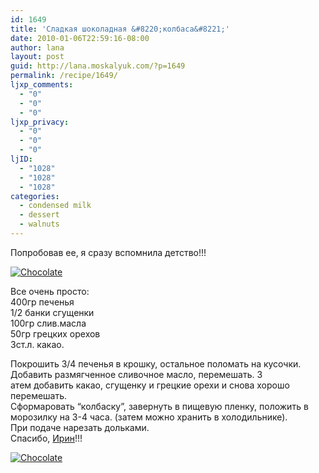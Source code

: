 ```yaml
---
id: 1649
title: 'Сладкая шоколадная &#8220;колбаса&#8221;'
date: 2010-01-06T22:59:16-08:00
author: lana
layout: post
guid: http://lana.moskalyuk.com/?p=1649
permalink: /recipe/1649/
ljxp_comments:
  - "0"
  - "0"
  - "0"
ljxp_privacy:
  - "0"
  - "0"
  - "0"
ljID:
  - "1028"
  - "1028"
  - "1028"
categories:
  - condensed milk
  - dessert
  - walnuts
---
```

Попробовав ее, я сразу вспомнила детство!!!

<a class="flickr-image alignnone" title="Chocolate " href="http://www.flickr.com/photos/67405678@N00/4253449450/" target="_blank"><img src="http://farm3.static.flickr.com/2762/4253449450_515f338237.jpg" alt="Chocolate " /></a>

Все очень просто:  
400гр печенья  
1/2 банки сгущенки  
100гр слив.масла  
50гр грецких орехов  
3ст.л. какао.

Покрошить 3/4 печенья в крошку, остальное поломать на кусочки.  
Добавить размягченное сливочное масло, перемешать. З  
атем добавить какао, сгущенку и грецкие орехи и снова хорошо перемешать.  
Сформаровать &#8220;колбаску&#8221;, завернуть в пищевую пленку, положить в морозилку на 3-4 часа. (затем можно хранить в холодильнике).  
При подаче нарезать дольками.  
Спасибо, [Ирин](http://an-jail.livejournal.com/38032.html?view=212624#t212624)!!!

<a class="flickr-image alignnone" title="Chocolate " href="http://www.flickr.com/photos/67405678@N00/4253450082/" target="_blank"><img src="http://farm5.static.flickr.com/4032/4253450082_037d8988dd.jpg" alt="Chocolate " /></a>